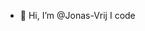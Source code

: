 - 👋 Hi, I’m @Jonas-Vrij
I code

<!---
Jonas-Vrij/Jonas-Vrij is a ✨ special ✨ repository because its `README.md` (this file) appears on your GitHub profile.
You can click the Preview link to take a look at your changes.
--->
